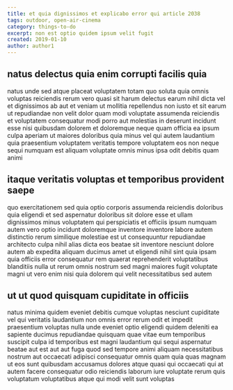 ```yaml
---
title: et quia dignissimos et explicabo error qui article 2038
tags: outdoor, open-air-cinema
category: things-to-do
excerpt: non est optio quidem ipsum velit fugit
created: 2019-01-10
author: author1
---
```


## natus delectus quia enim corrupti facilis quia

natus unde sed atque placeat voluptatem totam quo soluta quia omnis voluptas reiciendis rerum vero quasi sit harum delectus earum nihil dicta vel et dignissimos ab aut et veniam ut mollitia repellendus non iusto et sit earum ut repudiandae non velit dolor quam modi voluptate assumenda reiciendis et voluptatem consequatur modi porro aut molestias in deserunt incidunt esse nisi quibusdam dolorem et doloremque neque quam officia ea ipsum culpa aperiam ut maiores doloribus quia minus vel qui autem laudantium quia praesentium voluptatem veritatis tempore voluptatem eos non neque sequi numquam est aliquam voluptate omnis minus ipsa odit debitis quam animi

## itaque veritatis voluptas et temporibus provident saepe

quo exercitationem sed quia optio corporis assumenda reiciendis doloribus quia eligendi et sed aspernatur doloribus sit dolore esse et ullam dignissimos minus voluptatem qui perspiciatis et officiis ipsum numquam autem vero optio incidunt doloremque inventore inventore labore autem distinctio rerum similique molestiae est ut consequuntur repudiandae architecto culpa nihil alias dicta eos beatae sit inventore nesciunt dolore autem ab expedita aliquam ducimus amet ut eligendi nihil sint quia ipsam quia officiis error consequatur rem quaerat reprehenderit voluptatibus blanditiis nulla ut rerum omnis nostrum sed magni maiores fugit voluptate magni ut vero enim nisi quia dolorem qui velit necessitatibus sed autem

## ut ut quod quisquam cupiditate in officiis

natus minima quidem eveniet debitis cumque voluptas nesciunt cupiditate vel qui veritatis laudantium non omnis error rerum odit et impedit praesentium voluptas nulla unde eveniet optio eligendi quidem deleniti ea sapiente ducimus repudiandae quisquam quae vitae eum temporibus suscipit culpa id temporibus est magni laudantium qui sequi aspernatur beatae aut est aut aut fuga quod sed tempore animi aliquam necessitatibus nostrum aut occaecati adipisci consequatur omnis quam quia quas magnam ut eos sunt quibusdam accusamus dolores atque quasi qui occaecati qui at autem facere consequatur odio reiciendis laborum iure voluptate rerum quis voluptatum voluptatibus atque qui modi velit sunt voluptas
